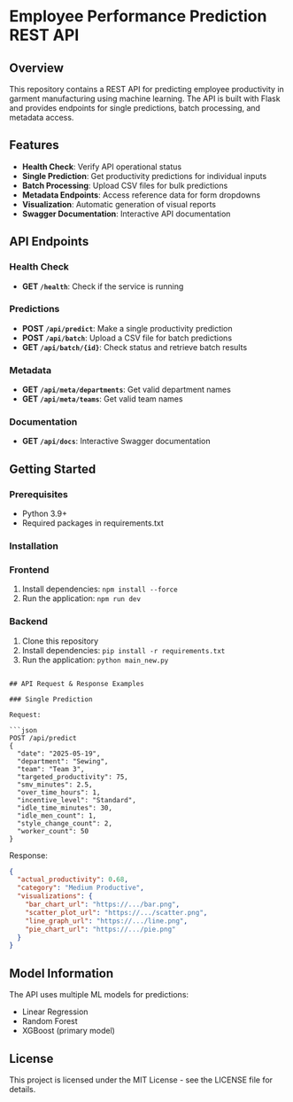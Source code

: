 # Employee Performance Prediction REST API

## Overview

This repository contains a REST API for predicting employee productivity in garment manufacturing using machine learning. The API is built with Flask and provides endpoints for single predictions, batch processing, and metadata access.

## Features

- **Health Check**: Verify API operational status
- **Single Prediction**: Get productivity predictions for individual inputs
- **Batch Processing**: Upload CSV files for bulk predictions
- **Metadata Endpoints**: Access reference data for form dropdowns
- **Visualization**: Automatic generation of visual reports
- **Swagger Documentation**: Interactive API documentation

## API Endpoints

### Health Check

- **GET `/health`**: Check if the service is running

### Predictions

- **POST `/api/predict`**: Make a single productivity prediction
- **POST `/api/batch`**: Upload a CSV file for batch predictions
- **GET `/api/batch/{id}`**: Check status and retrieve batch results

### Metadata

- **GET `/api/meta/departments`**: Get valid department names
- **GET `/api/meta/teams`**: Get valid team names

### Documentation

- **GET `/api/docs`**: Interactive Swagger documentation

## Getting Started

### Prerequisites

- Python 3.9+
- Required packages in requirements.txt

### Installation

### Frontend

1. Install dependencies: `npm install --force`
2. Run the application: `npm run dev`

### Backend

1. Clone this repository
2. Install dependencies: `pip install -r requirements.txt`
3. Run the application: `python main_new.py`

````

## API Request & Response Examples

### Single Prediction

Request:

```json
POST /api/predict
{
  "date": "2025-05-19",
  "department": "Sewing",
  "team": "Team 3",
  "targeted_productivity": 75,
  "smv_minutes": 2.5,
  "over_time_hours": 1,
  "incentive_level": "Standard",
  "idle_time_minutes": 30,
  "idle_men_count": 1,
  "style_change_count": 2,
  "worker_count": 50
}
````

Response:

```json
{
  "actual_productivity": 0.68,
  "category": "Medium Productive",
  "visualizations": {
    "bar_chart_url": "https://.../bar.png",
    "scatter_plot_url": "https://.../scatter.png",
    "line_graph_url": "https://.../line.png",
    "pie_chart_url": "https://.../pie.png"
  }
}
```

## Model Information

The API uses multiple ML models for predictions:

- Linear Regression
- Random Forest
- XGBoost (primary model)

## License

This project is licensed under the MIT License - see the LICENSE file for details.
